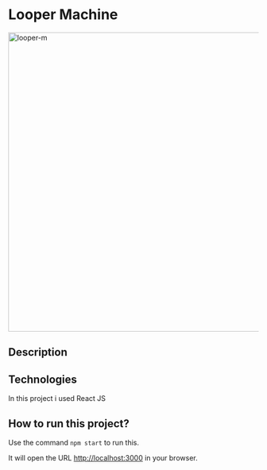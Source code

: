 # Looper Machine

<img width="603" alt="looper-m" src="https://user-images.githubusercontent.com/112491981/187612793-0f2a5a70-a005-4734-892b-efe7e3e957fd.PNG">


## Description

## Technologies

In this project i used React JS

## How to run this project?

Use the command `npm start` to run this.

It will open the URL [http://localhost:3000](http://localhost:3000) in your browser.



